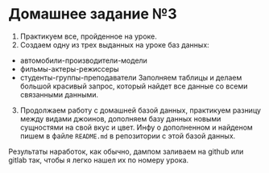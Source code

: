 # Домашнее задание №3

1. Практикуем все, пройденное на уроке.
2. Создаем одну из трех выданных на уроке баз данных:
  - автомобили-производители-модели
  - фильмы-актеры-режиссеры
  - студенты-группы-преподаватели
Заполняем таблицы и делаем большой красивый запрос, который найдет все данные со всеми связанными данными.

3. Продолжаем работу с домашней базой данных, практикуем разницу между видами джоинов, дополняем базу данных новыми сущностями на свой вкус и цвет. Инфу о дополненном и найденом пишем в файле `README.md` в репозитории с этой базой данных. 

Результаты наработок, как обычно, дампом заливаем на github или gitlab так, чтобы я легко нашел их по номеру урока.